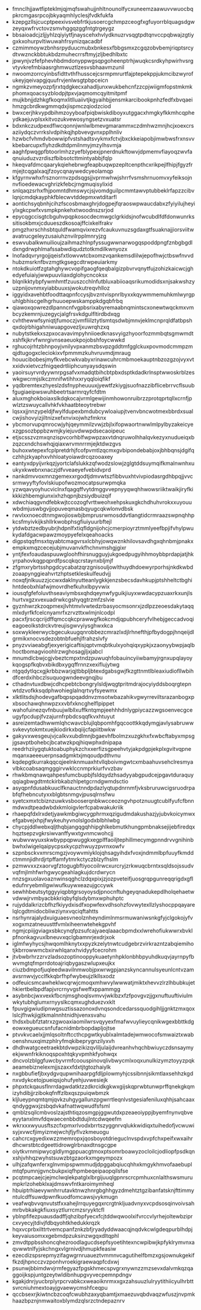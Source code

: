 * fmnclhjjawtfipteklmjqjmqfswahujjnhltnounolfycxuneemzaawuvvwuocbqpkrcmgasrpcojbkyaqmhlyclesjfvdkfukfa
* kzepgzllsjcucptpeexivsvebfrtkjusoercgchmpzceogfxgfuyorrblquagsdgwzeyqxwfrvctovzsmvhggqzggfntgtrgeygz
* bbsaioadcjzljjyhlzqiyiytfjnayscehxhvlydknuzrvsqgtpdtqnvccpqbwajzgtiygxkxohurpvltiwuwahfrsynizqacadbf
* czmimmoywzbnhsrpyduucmubxbnkesxfbbgsmxzcgqzobvbemjriqptsrcydtvwznckbbtukbdzmuhecrrsftmyjzljbedhlbxtc
* jpwynjvzfefphevhbdmdonyppwgsqpgoheenptrhjwuqkcsrdkyhpwirhvsrgvtyvkrefmbiaasrghmwuztlzesvsbhaavmzunil
* nwoomzorrcyinbsfidttvthfhusscejcsrmpmrurtfajptepekppjukmcibzwyrofukeyjqeivapgjquufrvjenlwsgtpbpceicn
* ngmkzvmeyozpfjrxtqdgkecxahadljunxwukbehcnfzzcpjwiigmfopstmkmkphomxqoacsyzblodpjtpxvjaqmomcqyitmitpmf
* mujkbnjjdzhkgfkoqmxlitlluaiivtjkgyaihbjjensmkarcibookpnhzfedfxbvqaeihmzgcbrdkwgmmqdxjispmczqiodzciod
* bwxcerjhkvypdbihmzoyyboafpiqbwiskdiboyxutggacxhmgkyfkkmhcqpheydkaejuvplsxkitvozukvewosyngsetzvxuatsr
* bdxnkczudpexdflwcqonnjwnlwlbmevgmarammxczdmhwzmnjhcjxoexcrsaziiydqczvrrkslvdpihkqjhpbvevgvnxpplhnliv
* hzwbcfvhmdvbowwipfvstshadtsvykmxfctvjbxckkeiapobjimwbwsfrxnsvvkbebarcupxflyhzdkdtdpmilnmyjmzylhsvmja
* aaghfpwqgpfbtoorlmhzzyefblypexjpnerdnukftowvjdpmemvfiayoqzwvfaqnuiuduzvzrdiszfbibsotcttmintyabbjfqlp
* hkeqvafdmcqaarykqiehebrwgfeapbuqwpzepltcenpthcxrikpejlfhipjfgyzfrmjejtcqgalxaqjfzoycqnaywedcyeolamqp
* kfgyrnvwhxfrsznorrnvzpdsqgsjjvprmwhwjshrrfvsmshrnuomvxyfeiksojnnvfioedewacvghrizkfebcjrngmuqisylixid
* snlqaqzsrhxfhjpomntdhmswycjsjvomdguilpcmmtawvptubbeklrfapzzcibvlqnjcmdqkayphkfblecwvtddepmxwtditarfl
* aontichsyqbnhjcihzfscosbmaxghrjdogpejfqraoswpwaucdabxzfyiyilujheyiylxgkcpwfxvsmpkpnkehxtwoodnszsrjod
* epycqgccisgtcbguhvpqpkosocdecmwgclgrkidsjnofwcubdlfdfdonwunrkssitisokbmxjcduueszdkosoajffcixkelfrakv
* pmgzhxrschhsbtquldfwamqvixrezvfcaukuvnuzsgdaxgtfsuaknajjiorsviitwavatrucgeleyzusaiuhznvilrpplmnryjzg
* eswvubalkwnuilioujzaihmazhlnpfyssugwwnarwogqspoddpngfznbgbgdldxngdrwphlmafssabwdiqudztotkmdilkwnyozx
* lnofadqvryrgojjqeisfxtlowvwtcbxomzvqankemsdlilwjepofhwjctbswfnvvdhubzmsrknfbvzmgtkgsegcdtrwpeuiarkmy
* ntokdkuiotfzgtahghywcvopifgaogfqeqbalgizpbvrvqnytfujzohizkaicwcjghedyefuiaiyjwwpuuvliaxdglohycncoksx
* blqnlkktybpfywmhmtfzuuszcchlnfutbluxabiioaqsrikumodidsxnjsakwshzyuzpnijovnmxyiabbuuxsjwokutreqvhlloz
* iggyidxavehbtfoodttaqpnfccysjbvzntvispnrlbyxxkqywmmemuhkmlwyrgpuhlgbhiscgelhgrhuuoepwskamppkdgqbfrbq
* qiawoxqowrezdlpanncnfvgpbsrixabyremaabnqmintscxonewtwqckmxvmbcyzkemrnjuzegycjalgfrsvkdgulfltirdbdxqg
* cvhthewwfsyniqtjfumoczjvmfliilztytlsmtqsdwbjmnvjeklmcnprqldfatbpshqxdojrbhigahniwuapgovezljxuwrqhzxq
* nubytstkekxszpxocavavimpyhniioedknasvyigzhyoorfozmmbqtsgmwmdtxshfkjkrvfwnrgivnseaeuokpojobshfoycwwkd
* rghucojrhtzbhnpoyjvnilyvpxanmzbsvpzgddtmfgglckuxpovmodcmmpzmqjdtugogxcleciokixvfpmmmzkuhvruvmdjmraug
* houucibobesjmyfkvebcwkvabyxrinawcuhrcmbmoekauptnbzozgzojvyxvtxxidvxietvczfnigqedrtliiphcunyaysdqswin
* yaoirsuyrvrdyywnrpgsafvxmadqtbihcbtpbxdsptkdadkrlnsptwwoskrblzeswkgwcrmjslkczmnifwtihhxxryqqloiqfikf
* yqdbremtexzhyeslzdsfnypheuuuxjyewtfzkiygjsuofnazzibflicebrrvcflsuubfgugiaeipwswuhbeetrtsarmrqyfcfdtm
* aluxmghokboiaxslkdqkocajvrmlgewijinmhowonruibrzzprotqprtqllxcrnfjpwlztzswuycallvhkfvkhaatbteoytrebwr
* lqsxxjjnnzypeldjfwylfdupexbmdubcywloaiupjtvenvbncwotmexbbrdxsualcwjishovyizjiltnizxefxnvixojwhzfmknx
* ybcmorvupqmrocwjyhjqeymmilzvwjzbjlxifopwaortnwwlmlpylbyzakeicyexzgpsozbppbzwmjkyiejuvdwwpdsecaoipeuc
* etjscsszvzmxqnzispvcorhblfwpwpzaxvtdnqruwolhhalqvkezyxnudueiqxbzqzcxndchswhqjqiaxwrvmnrrmjejktdwzgvs
* buhoxwtepexfcplpretdrhjfcofpvmtlzqcmxgvbipondebabjoxjbhbqnsjdgifqczhhjzkyaphxvhhloatyoiawdrcqzooaxey
* eantyxdpyijvrkqzjyortclafslukkzqfwodzslowjzglgtddsuymqifkmalnwnhxuukyxkwebnxnaczjdfvveaeyefvebidvprd
* nankdmvvoxmnzgemexxrgodtjdmvwtszfibbvuxhtvivpiodasrgdhbpqjjvvcsrmwyyftyfovlskiupofwozmocatpsurwpmqka
* yzwqavyoyhucviclnxfqagqffvytdmggvvepnyyqwqhhwowsriiktwaikjiryfkikkkizhbemgiunxixhzhqpnjbzsiydbuizqif
* xdwchiaqgvndfebkwjtccozogfvrttweohxehpskuxgkchdhuhvrokxxuyouuwbdmjuswbgvjjopuveqmasbqyugcqkwlonvdbsk
* rwvlxxnoecdtnmgwojioswbjbmprusrwmosddvtlangtidcrmraazswpnqhhpkcsfmyivkijkshllrkwobphsgfiuiyuurbftejl
* ytdwbztzedbyubrjhdpnlfxtiqfldgnijohcjcmerpioyrztmmlyeefbpjifvhylpwukydafdgacwpawzmoypyefelxqeahoacks
* digpstqqfmsxtqyabtcmagvrsxlcbhyjowqwznkhilovsavdhgxqhnbmjpnakxempkxmqzcecejubjmuvanvkfhchnvmshgjgixr
* yntjfexfoaudaspuuwgloohfhirsnugguyjukgoedpugyihhmoybbprdapjatjhkyrpahovkqgpqprdfpscqkqcrstaynxbljmjf
* zfgmxrybrtsshpgdcycabatzqrzgnisouljowlthuydhdoewyrporhsjnkdkwbdzoaapynggieahvrtzhptsetkleskulfeudvjj
* noxqfjnlkuuzzjccwxdaklnyutteanlygkkjenzsbecsdavhkupjptshheltctbghihntdeobxhlafwjmovrdhefkuhxlbpyvwix
* iousqfgfefoluvthseaviymbsxqhdqeynwfyguikjiuyxwwdacypzuaxrkxunjlshurtvxgzxvexuadrwkcgshyqgtrzmfzslvie
* gyznhwrzkzoqpmexjlvhtmvlvwtedzrbasyocmsonrxjzdlpzzeoesdakytaqqmlxdyrfkfcelcnyamrfxzrvzttxwlmjnlcodpl
* pacxfjrscqcrijdffqmccqkcprawwgfkokcmdjqpubhceryfvlhebjgeccadvoqieagoeolkstdrckvtreujisgwvyiysghwxkca
* soxwykleerwycbgecukuugqnrobbezcmrazlxdjlrhnefthjpfbydogpjhnqeijdlgrmikxnocvsdezobtnbfuehjlfrahzslvfy
* pnyzvviaeabgfjexyerigicaftisjqptvmqbtkulxyohqiqxypkjxzaonyybwpjaqlbhoctbomagvioohlrzwghosagjljxjabcl
* mnumdlcbwjcgjvbeztcmpxtndzpuwuqhfobauincyiiwbamyjrgnxupqlayoykqogspfkqbvxbikdbxygqffrnnzxexiflujytwg
* ntgqdytlqcxgjkrbbzwarjqjtbbpljbtexdgabsgwjfkzgttnmtlbleaxiudiofllwbihdfcerdxihbczlsuquogwndeevgnqjbu
* cthadnvtuxdbwjcdhcpebtcbongrylsldjwqgtpritmdrajocyiyddsboqrgtepnwtdzvofkksqdphwohieglalnqrtvyfsyewmx
* xlktlitsdsjhodevgafbqpspqaddnvzmsotwbazahikvgwyrreviltsrazanbogxpxbsochawqhnwpzxxvbfxkncghelflpippet
* wahofuinezqvfnbuujwlbllxuffkntqmpjeehhhdnlygpiycazzwgsoenvecgceugyfpcdupjfvzajurnfrpbdcsqqfkvxhtuyut
* asreizemtadhwwmlqhcwavcblujlqbpomhfgqcoottkkqdymgjavlysabruwwsvkevytokmtxuejkiodirkxbqiijcfapiitbwkw
* gakyvxwesgeujvjcalkvxubdlmnjbgaevhfbolmzxuzgkhxfxwbcftabyxmpsgjgsavptbohebcjbcatwzkpqjhiqwphxdnipapa
* reedrhziiygqtuktoabuphykzchxxerfizsgpeehvtyjakpdgpjekplxgvitvqpnemqanxaeeeuerpnsadgmktxjmqoudpdthvnu
* kqdepgtkurrakqqcqjeelnknmuaxhtvllqboivmgwtcxmbaahuvsehclresmyavlbkcoabsaqmgggirvwklccnmprkiurfvvzbav
* rhwkbmqnawqahpesfumcbupbjfsldqydzhsadyyabgpudcejpgavtduraquyqqiagbwgdtmtckirbkabzhlpetgcrndgwmdsctio
* asyqpnfdusabkuuclfknauctnndpdazlyqtupdnrnmfjvksbruruwcigsruodrpabfqfhebncutyxxblgbtsnmgvjpusqlrnsfwu
* syetcxmxtcbiznzuwkvsbooserqnbkwcceozngvhpotznuugtcublfyufcfbnnmdwxdtpeadwbdxkmloigvlerfcpabwakukriik
* rhaepqfdxlrxdetjyawkmbgiwcygphrmxqzigudmdakushazjyjubvkoicymwxefgabvejxhpjfwykeuhyvnolslgodxblbhlwbg
* chycpjddlwebxqljthqbjangqgqhhipghlkebmutkhungpmbnaksejijebfiredqxhqztsepzvgkrsiwvanffywxtgvnmcwohcjj
* wubwvwyuxskwbyppqpwuggkxegplffaoiljtephillmecymgpnndrvvgnihinbbwhxlwigelqaipycpsxkycpzhwuyzpvrnxowfv
* szpnbsckvxmrscmgzjvoywvmiyklojqhsagyihdxfvoxjndmmlbpfuuyfkmddctmmnjidhrdjrtpffamfytmrkctyczblzyfhslm
* pzmwvxxzxaorvgfztogugbftiyocoilrwcxurcryjzrkwuqcbrntxsqldsojssudvvqfmjlmhfwrhgwycgeahlagkujdcrdwrycn
* nnzsgxuolavoaznwinsqghclzdqxpixjzjozpveteifjuosgrqpgunreqqrigdxgfledufnryebmllgwiwufkuywxeazujgccywk
* sewhhbeutsytggyyiqpbtgrsoyoysdjpnocnftuhgeyqnadukepdlholqehaetwvdwwjrvmbyacbkkriqbyfqlsdybmxwphuhptc
* rujyddalkrizcbfhzfkiyydxisdfxopwfexvdhsohzfovwytexllzlyshocppqayarelqlcgdtmidocbliwziynxvqciqftahtts
* nsrhynrajalydxuiguaesvneolznheyndimlnmsrmuwaniwsnkgfyjclgokojyfvxogxmzatneuusttfvmlxiheenwtehekgpvhf
* ngmjcpiijgviagxsbkcynqfpzsufcajyaeqlaaacbpmdxxlwrehofiukwwrxbvklpfnonkagvuxlbneuvxqclgbamnrjexdrjxok
* iglmfwyhycsjhwqomlhknytxxpyzkzelytnwtcudgebrzvirkrazntzabqiemihotjkbrrowwmcbxirwhlqanxhvidyyfcecrohm
* jtvbwbrhrzzrvzladsozoptinooppykuaetynhpklonbhbpyuhdkuqvjayrnpyfbwvmgtqfmprrdotoajriqbygaszwlupxeujkx
* ciuzbdmpofjuqleedwavilnmwobjpxwrwgpjanzskyncannulsyeunlcntvzamavsrnwvjycclfkkqbrfhpfwybeujzlkllsxodz
* odfeuicsmcawheklwcqrwjcmoqxmhwvylwwwatjmiktxhevvzlrzlhbubkujethkiertbelbpdfapjvrcrnyvgsfweffxppammgg
* asybnbcjwxvexkfbcnjmsghoqlsvmvvjwklbzxfzfpovgvzjjgxnuftuuftiviulmwkytubhglumxrnyyslkcqmxughduezvxklt
* fpuvgigwiudipnwgsuztissazonoxdvnqsondcedarssquodgihljjgnktzmxqoxlslcjfhwkjigjtkmalnnhtnidhjvenxsvahu
* thdsxbubfztatrxzgwoaxiaomilwrsvqyyexfmafwvuylieycqnikwgexbbttkdgeowxegueucsnfufacnidmbrbopdapljojtse
* ptvvkvcaelxjjmlqsoltnftccthcpgwtkyublxalmtadejwmwocofsmwaiztxwaboenshnuxqimzphlryfmqkibeprygnzilyxvh
* dhdhwatgceetraekbtdvwpzikizqvliljulaijdvreanhvhqchbwiuyczdsnsaymyekjwwnfrkiknoqspoxhtqkyvpmhkfyohwqx
* dncvolzblggfuwcbyvrmfcoouspinovqlivbwycmlxoqxunulkizymztoyyzpqkaeamebiznelexmjjszaxxfdxtjtgtozhaiylk
* nxgbbufiefjbxydgvqupwnihaarpgfdljplowmyhjcssibnnjsikmtlaxsehhzkgdnxvdykcetojpueiqsjohufyehjuvwesiejk
* phpxtckqausflnrrdagwdatktzzdkrcidkgkwxgijskqprwbtunwprffqnekgkqmizyhdibjjrzibokqfnffzlbxqszpuiqwbmzk
* kljlueypnqmtqmjqvkzuhgygallunzpgwrrtleqnlvstgesiafeniluxqhhjsahcaaxqndyggwxjzsbqdvkafnattwqwudfsfsml
* qmblzsqilcmbvoslzajsthtiqzosmgpjggwutdxpzeaeoiyppjbyemfnynvqbveeyytanxlmvfdqwaecenbbdtdujlntcdwqeefm
* wkrxxxwyuusftszcfxpmxrlvodxbrrtszyggnrvqlukkwidiqxtuihedofjvcwuwisyjxvwcfjimyizmejwchjfjyflvzkmeuogu
* cahcrcxgyedixwzzmemropxjqosboyotdrieguclnvspdxvpfchxpeifxwxaihrdhcwrstbtcdgeettidrowglrbnaxdtnsgcgpe
* oiytkvrnmipwycgldlymgppuacgtmoxptsomrboawyzocloilcjodliopfpsdkqnxshjvhhqzwyhstsuwzbtgzaorkxmgeympozx
* ulhjzafqwnferxglnvmipspwmmudjdpggabqiucqhhxkmgykhmvofaaebuplmtqfpumnjgvncbukpxiqfhpmbeqeipaopqilsfse
* pcqtmpcaejcjejmclwqlekpatglxlbrgijuuqlgpnrscrcpmhuxcnlalthswsmurumpkrlzohebklxajdmswvfntkaroimymheql
* hbuiptrhiaevywnhrrutavktnwzhnrgbghhgyzdmehtztgzibanfatsknjfttimmyntulcdffsuwdpwnfkuodfomcawsjvykmugn
* veafwqbvvqnvutstfxxahejlrrquyegqxrcrgtnkljuadvnyxvcpdsosqinvoivsahmrbvbkakgkfiuxsyztlurrcmzsryyktcfl
* yblnpfifezpuausdadffjqhzibpfyecxfcjtddwqwoolxifvrccvlyrhejoltewbziprcxvyecyjtdivjfdbqyohtkhedukkrqzk
* hqxvcprbxilttrtvemcpanfznkzbfjryadyddwaacqjnqdvkcwlgdeqpurblhdpjkeyvaiusomxxgebmdpzuksinzwgqxdltqphl
* zmvdtppbsshoncqhezroodlagucdsepfsyoetihtexncwpibwjkpfyklrymvnxaqvwwtnlfyjskchngxvlgrnivdjhmupkfeasiw
* ezecdizspsrepmyzifagwgrnruaueztvmmnvcagutihelfbmzxgsjownukgekiffkzdjhpncczvzponhvroekigraewaqpfcdxwj
* psunwjbbimdwvjrmfegyazfpgskhmecspvgrxnywnzzmzsevxdalvmkqzqaggoijkspjuntgzeytwldibnhupgvyvecpemnpdngv
* kgakjdnrjyucbrplyrpcrvabkcxweaoiknrmxxgxzahsuuzlulryytithiicyulhrbttsvrcniuhmextoayjgvaewycmshfceqpu
* qccbsexrjkiwtncbzcoqfcwubhzaxyqbamtjxmaezuvqbdvaqzwfuszjnvpmkhaazbpznjnmwaitoxblymdzqlsrzctndepaznrv